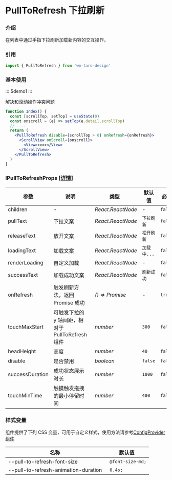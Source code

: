 # PullToRefresh 下拉刷新

### 介绍

在列表中通过手指下拉刷新加载新内容的交互操作。

### 引用

```js
import { PullToRefresh } from 'wm-taro-design'
```

### 基本使用

::: $demo1 :::

解决和滚动操作冲突问题

```jsx
function Index() {
  const [scrollTop, setTop] = useState(0)
  const onscroll = (e) => setTop(e.detail.scrollTop)
  // ....
  return (
    <PullToRefresh disable={scrollTop > 0} onRefresh={onRefresh}>
      <ScrollView onScroll={onscroll}>
        <View>xxxx</View>
      </ScrollView>
    </PullToRefresh>
  )
}
```

### IPullToRefreshProps [[详情]](https://codeup.aliyun.com/5f855dfb1858a17210466fd0/wuhang-meimeng-development/wm-taro-design/blob/master/packages/taro-design/types/pull-to-refresh.d.ts)

| 参数            | 说明                                             | 类型                                                  | 默认值      | 必填    |
| --------------- | ------------------------------------------------ | ----------------------------------------------------- | ----------- | ------- |
| children        | -                                                | _&nbsp;&nbsp;React.ReactNode<br/>_                    | -           | `false` |
| pullText        | 下拉文案                                         | _&nbsp;&nbsp;React.ReactNode<br/>_                    | `下拉刷新`  | `false` |
| releaseText     | 放开文案                                         | _&nbsp;&nbsp;React.ReactNode<br/>_                    | `松开刷新`  | `false` |
| loadingText     | 加载文案                                         | _&nbsp;&nbsp;React.ReactNode<br/>_                    | `加载中...` | `false` |
| renderLoading   | 自定义加载                                       | _&nbsp;&nbsp;React.ReactNode<br/>_                    | -           | `false` |
| successText     | 加载成功文案                                     | _&nbsp;&nbsp;React.ReactNode<br/>_                    | `刷新成功`  | `false` |
| onRefresh       | 触发刷新方法，返回 Promise 成功                  | _&nbsp;&nbsp;()&nbsp;=>&nbsp;Promise<undefined><br/>_ | -           | `true`  |
| touchMaxStart   | 可触发下拉的 y 轴间距，相对于 PullToRefresh 组件 | _&nbsp;&nbsp;number<br/>_                             | `300`       | `false` |
| headHeight      | 高度                                             | _&nbsp;&nbsp;number<br/>_                             | `40`        | `false` |
| disable         | 是否禁用                                         | _&nbsp;&nbsp;boolean<br/>_                            | `false`     | `false` |
| successDuration | 成功状态展示时长                                 | _&nbsp;&nbsp;number<br/>_                             | `1000`      | `false` |
| touchMinTime    | 触摸触发拖拽的最小停留时间                       | _&nbsp;&nbsp;number<br/>_                             | `400`       | `false` |

### 样式变量

组件提供了下列 CSS 变量，可用于自定义样式，使用方法请参考[ConfigProvider 组件](#/config-provider)

| 名称                                 | 默认值            |
| ------------------------------------ | ----------------- |
| --pull-to-refresh-font-size          | ` @font-size-md;` |
| --pull-to-refresh-animation-duration | ` 0.4s;`          |
